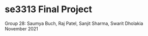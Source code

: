 # se3313 Final Project
Group 28: Saumya Buch, Raj Patel, Sanjit Sharma, Swarit Dholakia <br />
November 2021
